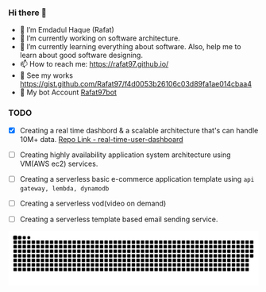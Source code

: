 ### Hi there 👋

<!--
**Rafat97/rafat97** is a ✨ _special_ ✨ repository because its `README.md` (this file) appears on your GitHub profile.

Here are some ideas to get you started:

- 🔭 I’m currently working on ...
- 🌱 I’m currently learning ...
- 👯 I’m looking to collaborate on ...
- 🤔 I’m looking for help with ...
- 💬 Ask me about ...
- 📫 How to reach me: ...
- 😄 Pronouns: ...
- ⚡ Fun fact: ...
-->

- 👨 I’m Emdadul Haque (Rafat)
- 🔭 I’m currently working on software architecture. 
- 🌱 I’m currently learning everything about software. Also, help me to learn about good software designing. 
- 📫 How to reach me: https://rafat97.github.io/
- 👀 See my works https://gist.github.com/Rafat97/f4d0053b26106c03d89fa1ae014cbaa4
- 🤖 My bot Account [Rafat97bot](https://github.com/Rafat97bot)

### TODO 
- [x] Creating a real time dashbord & a scalable architecture that's can handle 10M+ data. [Repo Link - real-time-user-dashboard](https://github.com/Rafat97/real-time-user-dashboard)
- [ ] Creating highly availability application system architecture using VM(AWS ec2) services.
- [ ] Creating a serverless basic e-commerce application template using `api gateway, lembda, dynamodb`
- [ ] Creating a serverless vod(video on demand)
- [ ] Creating a serverless template based email sending service. 


<p align="center">
<img src="/assets/github-contribution-grid-snake.svg" title="@rafat97-github-snake" alt="@rafat97-github-snake"">
<!--   ![*](/assets/github-contribution-grid-snake.svg) -->
</p>
